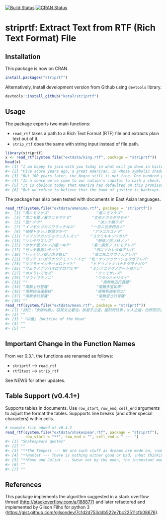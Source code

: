 
<!-- README.md is generated from README.Rmd. Please edit that file -->
[![Build Status](https://travis-ci.org/kota7/striprtf.svg?branch=master)](https://travis-ci.org/kota7/striprtf) [![CRAN Status](http://www.r-pkg.org/badges/version/striprtf)](http://www.r-pkg.org/badges/version/striprtf)

striprtf: Extract Text from RTF (Rich Text Format) File
=======================================================

Installation
------------

This package is now on CRAN.

``` r
install.packages("striprtf")
```

Alternatively, install development version from Github using `devtools` library.

``` r
devtools::install_github("kota7/striprtf")
```

Usage
-----

The package exports two main functions:

-   `read_rtf` takes a path to a Rich Text Format (RTF) file and extracts plain text out of it.
-   `strip_rtf` does the same with string input instead of file path.

``` r
library(striprtf)
x <- read_rtf(system.file("extdata/king.rtf", package = "striprtf"))
head(x)
#> [1] "I am happy to join with you today in what will go down in history as the greatest demonstration for freedom in the history of our nation."                                                                                                                                                                                                                                                                                                                                                                                                                                                                                                                                                                                                                                                                                                                   
#> [2] "Five score years ago, a great American, in whose symbolic shadow we stand today, signed the Emancipation Proclamation. This momentous decree came as a great beacon light of hope to millions of Negro slaves who had been seared in the flames of withering injustice. It came as a joyous daybreak to end the long night of their captivity."                                                                                                                                                                                                                                                                                                                                                                                                                                                                                                              
#> [3] "But 100 years later, the Negro still is not free. One hundred years later, the life of the Negro is still sadly crippled by the manacles of segregation and the chains of discrimination. One hundred years later, the Negro lives on a lonely island of poverty in the midst of a vast ocean of material prosperity. One hundred years later, the Negro is still languished in the corners of American society and finds himself an exile in his own land. And so we've come here today to dramatize a shameful condition."                                                                                                                                                                                                                                                                                                                                 
#> [4] "In a sense we've come to our nation's capital to cash a check. When the architects of our republic wrote the magnificent words of the Constitution and the Declaration of Independence, they were signing a promissory note to which every American was to fall heir. This note was a promise that all men -- yes, black men as well as white men -- would be guaranteed the unalienable rights of life, liberty, and the pursuit of happiness."                                                                                                                                                                                                                                                                                                                                                                                                             
#> [5] "It is obvious today that America has defaulted on this promissory note insofar as her citizens of color are concerned. Instead of honoring this sacred obligation, America has given the Negro people a bad check, a check that has come back marked \"insufficient funds.\""                                                                                                                                                                                                                                                                                                                                                                                                                                                                                                                                                                                
#> [6] "But we refuse to believe that the bank of justice is bankrupt. We refuse to believe that there are insufficient funds in the great vaults of opportunity of this nation. And so we've come to cash this check, a check that will give us upon demand the riches of freedom and security of justice. We have also come to this hallowed spot to remind America of the fierce urgency of now. This is no time to engage in the luxury of cooling off or to take the tranquilizing drug of gradualism. Now is the time to make real the promises of democracy. Now is the time to rise from the dark and desolate valley of segregation to the sunlit path of racial justice. Now is the time to lift our nation from the quicksands of racial injustice to the solid rock of brotherhood. Now is the time to make justice a reality for all of God's children."
```

The package has also been tested with documents in East Asian languages.

``` r
read_rtf(system.file("extdata/amenimo.rtf", package = "striprtf"))
#>  [1] "雨ニモマケズ"                     "風ニモマケズ"                    
#>  [3] "雪ニモ夏ノ暑サニモマケヌ"         "丈夫ナカラダヲモチ"              
#>  [5] "慾ハナク"                         "決シテ瞋ラズ"                    
#>  [7] "イツモシヅカニワラッテヰル"       "一日ニ玄米四合ト"                
#>  [9] "味噌ト少シノ野菜ヲタベ"           "アラユルコトヲ"                  
#> [11] "ジブンヲカンジョウニ入レズニ"     "ヨクミキキシワカリ"              
#> [13] "ソシテワスレズ"                   "野原ノ松ノ林ノノ"                
#> [15] "小サナ萓ブキノ小屋ニヰテ"         "東ニ病気ノコドモアレバ"          
#> [17] "行ッテ看病シテヤリ"               "西ニツカレタ母アレバ"            
#> [19] "行ッテソノ稲ノ朿ヲ負ヒ"           "南ニ死ニサウナ人アレバ"          
#> [21] "行ッテコハガラナクテモイヽトイヒ" "北ニケンクヮヤソショウガアレバ"  
#> [23] "ツマラナイカラヤメロトイヒ"       "ヒドリノトキハナミダヲナガシ"    
#> [25] "サムサノナツハオロオロアルキ"     "ミンナニデクノボートヨバレ"      
#> [27] "ホメラレモセズ"                   "クニモサレズ"                    
#> [29] "サウイフモノニ"                   "ワタシハナリタイ"                
#> [31] ""                                 "南無無辺行菩薩"                  
#> [33] "南無上行菩薩"                     "南無多宝如来"                    
#> [35] "南無妙法蓮華経"                   "南無釈迦牟尼仏"                  
#> [37] "南無浄行菩薩"                     "南無安立行菩薩"                  
#> [39] ""                                 ""
read_rtf(system.file("extdata/mean.rtf", package = "striprtf"))
#> [1] "詩曰：「衣錦尚絅」，惡其文之著也。故君子之道，闇然而日章；小人之道，的然而日亡。君子之道，淡而不厭，簡而文，溫而理，知遠之近，知風之自，知微之顯，可與入德矣。"
#> [2] ""                                                                                                                                                              
#> [3] "『中庸』　Doctrine of the Mean"                                                                                                                                
#> [4] ""                                                                                                                                                              
#> [5] ""
```

Important Change in the Function Names
--------------------------------------

From ver 0.3.1, the functions are renamed as follows:

-   `striprtf` --&gt; `read_rtf`
-   `rtf2text` --&gt; `strip_rtf`

See NEWS for other updates.

Table Support (v0.4.1+)
-----------------------

Supports tables in documents. Use `row_start`, `row_end`, `cell_end` arguments to adjust the format the tables. Suppports line breaks (and other special characters) within cells.

``` r
# example file added at v0.4.2
read_rtf(system.file("extdata/shakespear.rtf", package = "striprtf"),
         row_start = "**", row_end = "", cell_end = " --- ")
#> [1] "Shakespeare quotes"                                                                                                                                           
#> [2] ""                                                                                                                                                             
#> [3] "**The Tempest --- ﻿We are such stuff as dreams are made on, \nand our little life is rounded with a sleep. --- "                                               
#> [4] "**Hamlet --- ﻿There is nothing either good or bad, \nbut thinking makes it so. --- "                                                                           
#> [5] "**Rome and Juliet --- ﻿Swear not by the moon, the inconstant moon,\nThat monthly changes in her circled orb,\nLest that thy love prove likewise variable. --- "
#> [6] ""                                                                                                                                                             
#> [7] ""
```

References
----------

This package implements the algorithm suggested in a stack overflow thread (<http://stackoverflow.com/a/188877>) and later refactored and implemented by Gilson Filho for python 3 (<https://gist.github.com/gilsondev/7c1d2d753ddb522e7bc22511cfb08676>).
